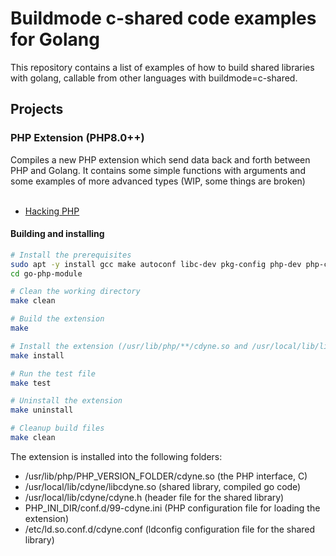 # Buildmode c-shared code examples for Golang
This repository contains a list of examples of how to build shared libraries with golang, callable from other languages with buildmode=c-shared.

## Projects
### PHP Extension (PHP8.0++)
Compiles a new PHP extension which send data back and forth between PHP and Golang. It contains some simple functions with arguments and some examples of more advanced types (WIP, some things are broken)<br/><br/>
- [Hacking PHP](http://ld2009.scusa.lsu.edu/php/internals2.ze1.zendapi.html)

#### Building and installing
```bash
# Install the prerequisites
sudo apt -y install gcc make autoconf libc-dev pkg-config php-dev php-cli
cd go-php-module

# Clean the working directory
make clean

# Build the extension
make

# Install the extension (/usr/lib/php/**/cdyne.so and /usr/local/lib/libcdyne.so)
make install

# Run the test file
make test

# Uninstall the extension
make uninstall

# Cleanup build files
make clean
```
The extension is installed into the following folders:
- /usr/lib/php/PHP_VERSION_FOLDER/cdyne.so (the PHP interface, C)
- /usr/local/lib/cdyne/libcdyne.so (shared library, compiled go code)
- /usr/local/lib/cdyne/cdyne.h (header file for the shared library)
- PHP_INI_DIR/conf.d/99-cdyne.ini (PHP configuration file for loading the extension)
- /etc/ld.so.conf.d/cdyne.conf (ldconfig configuration file for the shared library)

